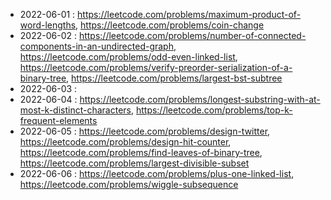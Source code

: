 
* 2022-06-01 : https://leetcode.com/problems/maximum-product-of-word-lengths, https://leetcode.com/problems/coin-change
* 2022-06-02 : https://leetcode.com/problems/number-of-connected-components-in-an-undirected-graph, https://leetcode.com/problems/odd-even-linked-list, https://leetcode.com/problems/verify-preorder-serialization-of-a-binary-tree, https://leetcode.com/problems/largest-bst-subtree
* 2022-06-03 : 
* 2022-06-04 : https://leetcode.com/problems/longest-substring-with-at-most-k-distinct-characters, https://leetcode.com/problems/top-k-frequent-elements
* 2022-06-05 : https://leetcode.com/problems/design-twitter, https://leetcode.com/problems/design-hit-counter, https://leetcode.com/problems/find-leaves-of-binary-tree, https://leetcode.com/problems/largest-divisible-subset
* 2022-06-06 : https://leetcode.com/problems/plus-one-linked-list, https://leetcode.com/problems/wiggle-subsequence
